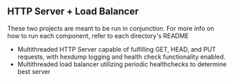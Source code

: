 ## HTTP Server + Load Balancer

These two projects are meant to be run in conjunction. For more info on how to run each component, refer to each directory's README

- Multithreaded HTTP Server capable of fulfilling GET, HEAD, and PUT requests, with hexdump logging and health check functionality enabled.
- Multithreaded load balancer utilizing periodic healthchecks to determine best server
